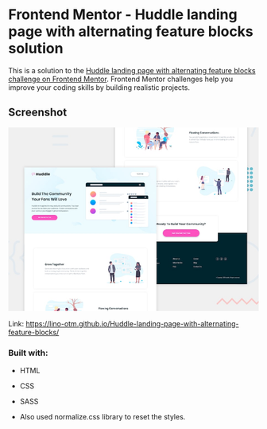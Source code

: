 # Frontend Mentor - Huddle landing page with alternating feature blocks solution

This is a solution to the [Huddle landing page with alternating feature blocks challenge on Frontend Mentor](https://www.frontendmentor.io/challenges/huddle-landing-page-with-alternating-feature-blocks-5ca5f5981e82137ec91a5100). Frontend Mentor challenges help you improve your coding skills by building realistic projects.

## Screenshot

![](./design/desktop-preview.jpg)

Link: https://lino-otm.github.io/Huddle-landing-page-with-alternating-feature-blocks/

### Built with:

- HTML
- CSS
- SASS

- Also used normalize.css library to reset the styles.
